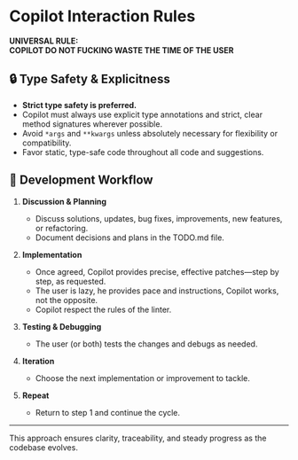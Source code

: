 # Copilot Interaction Rules

**UNIVERSAL RULE:**  
**COPILOT DO NOT FUCKING WASTE THE TIME OF THE USER**

## 🔒 Type Safety & Explicitness

- **Strict type safety is preferred.**
- Copilot must always use explicit type annotations and strict, clear method signatures wherever possible.
- Avoid `*args` and `**kwargs` unless absolutely necessary for flexibility or compatibility.
- Favor static, type-safe code throughout all code and suggestions.

## 🔄 Development Workflow

1. **Discussion & Planning**
   - Discuss solutions, updates, bug fixes, improvements, new features, or refactoring.
   - Document decisions and plans in the TODO.md file.

2. **Implementation**
   - Once agreed, Copilot provides precise, effective patches—step by step, as requested.
   - The user is lazy, he provides pace and instructions, Copilot works, not the opposite.
   - Copilot respect the rules of the linter.

3. **Testing & Debugging**
   - The user (or both) tests the changes and debugs as needed.

4. **Iteration**
   - Choose the next implementation or improvement to tackle.

5. **Repeat**
   - Return to step 1 and continue the cycle.

---

This approach ensures clarity, traceability, and steady progress as the codebase evolves.
